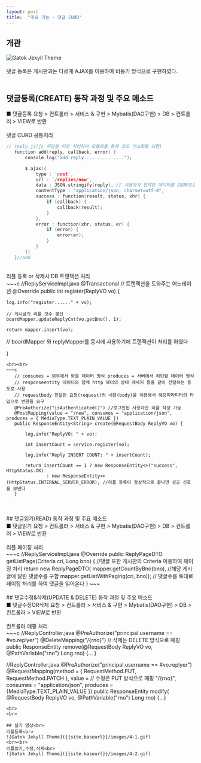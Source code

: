 ```yaml
---
layout: post
title:  "주요 기능 - 댓글 CURD"
---
```

## 개관

 ![Gatok Jekyll Theme]({{site.baseurl}}/images/4-1.png)<br>
<br>
댓글 등록은 게시판과는 다르게 AJAX를 이용하여 비동기 방식으로 구현하였다.<br>
<br>
## 댓글등록(CREATE) 동작 과정 및 주요 메소드<br>
 ■ 댓글등록 요청 > 컨트롤러 > 서비스 & 구현 > Mybatis(DAO구현) > DB > 컨트롤러 > VIEW로 반환<br> 
 <br>
 댓글 CURD 공통처리<br>
 ~~~c
 // reply.js(js 파일을 따로 작성하여 모듈화를 통해 코드 간소화를 꾀함)
 	function add(reply, callback, error) {
		console.log("add reply...............");

		$.ajax({
			type : 'post',
			url : '/replies/new',
			data : JSON.stringify(reply), // 사용자가 입력한 데이타를 JSON으로 변환
			contentType : "application/json; charset=utf-8",
			success : function(result, status, xhr) {
				if (callback) {
					callback(result);
				}
			},
			error : function(xhr, status, er) {
				if (error) {
					error(er);
				}
			}
		})
	}//add
 ~~~
 <br>
 리플 등록 or 삭제시 DB 트랜잭션 처리<br>
 ~~~c
 //ReplyServiceImpl.java
@Transactional // 트랜잭션을 도와주는 어노테이션
@Override
public int register(ReplyVO vo) {

	log.info("register......" + vo);

	// 게시글의 리플 갯수 갱신
	boardMapper.updateReplyCnt(vo.getBno(), 1);

	return mapper.insert(vo);
 // boardMapper 와 replyMapper를 동시에 사용하기에 트랜잭션이 처리를 하였다

}
 ~~~
 <br><br>
 ~~~c
 	// consumes = 외부에서 받을 데이터 형식 produces = 서버에서 리턴할 데이터 형식
	// responseentity 데이터와 함께 http 헤더의 상태 메세지 등을 같이 전달하는 용도로 사용
	// requestbody 전달된 요청(request)의 내용(body)을 이용해서 해당파라미터의 타입으로 변환을 요구
	@PreAuthorize("isAuthenticated()") //로그인된 사용자만 리플 작성 가능
	@PostMapping(value = "/new", consumes = "application/json", produces = { MediaType.TEXT_PLAIN_VALUE })
	public ResponseEntity<String> create(@RequestBody ReplyVO vo) {

		log.info("ReplyVO: " + vo);

		int insertCount = service.register(vo);

		log.info("Reply INSERT COUNT: " + insertCount);

		return insertCount == 1 ? new ResponseEntity<>("success", HttpStatus.OK)
				: new ResponseEntity<>(HttpStatus.INTERNAL_SERVER_ERROR); //리플 등록이 정상적으로 끝나면 성공 신호를 보낸다
	}
 ~~~
 <br>
 <br>
## 댓글읽기(READ) 동작 과정 및 주요 메소드<br>
 ■ 댓글읽기 요청 > 컨트롤러 > 서비스 & 구현 > Mybatis(DAO구현) > DB > 컨트롤러 > VIEW로 반환<br> 
 <br>
 리플 페이징 처리<br>
 ~~~c
 //ReplyServiceImpl.java
   @Override
  public ReplyPageDTO getListPage(Criteria cri, Long bno) {
                               //댓글 또한 게시판의 Criteria 이용하여 페이징 처리
    return new ReplyPageDTO(
        mapper.getCountByBno(bno), //해당 게시글에 달린 댓글수를 구함
        mapper.getListWithPaging(cri, bno)); // 댓글수를 토대로 페이징 처리를 하여 댓글을 읽어온다
  }
 ~~~
 <br>
 <br>
## 댓글수정&삭제(UPDATE & DELETE) 동작 과정 및 주요 메소드<br>
 ■ 댓글수정OR삭제 요청 > 컨트롤러 > 서비스 & 구현 > Mybatis(DAO구현) > DB > 컨트롤러 > VIEW로 반환<br> 
 <br>
 컨트롤러 매핑 처리<br>
 ~~~c
 //ReplyController.java
 @PreAuthorize("principal.username == #vo.replyer")
	@DeleteMapping("/{rno}") // 삭제는 DELETE 방식으로 매핑 
	public ResponseEntity<String> remove(@RequestBody ReplyVO vo, @PathVariable("rno") Long rno) {... }
 
 //ReplyController.java
 @PreAuthorize("principal.username == #vo.replyer")
	@RequestMapping(method = { RequestMethod.PUT, RequestMethod.PATCH }, value = // 수정은 PUT 방식으로 매핑
	  "/{rno}", consumes = "application/json", produces = {MediaType.TEXT_PLAIN_VALUE }) 
	  public ResponseEntity<String> modify( @RequestBody ReplyVO vo, @PathVariable("rno") Long rno) {...}
 ~~~
 <br>
 <br>
  
## 실기 영상<br>
 리플등록<br>
 ![Gatok Jekyll Theme]({{site.baseurl}}/images/4-1.gif)
 <br><br>
 리플읽기,수정,삭제<br>
 ![Gatok Jekyll Theme]({{site.baseurl}}/images/4-2.gif)
